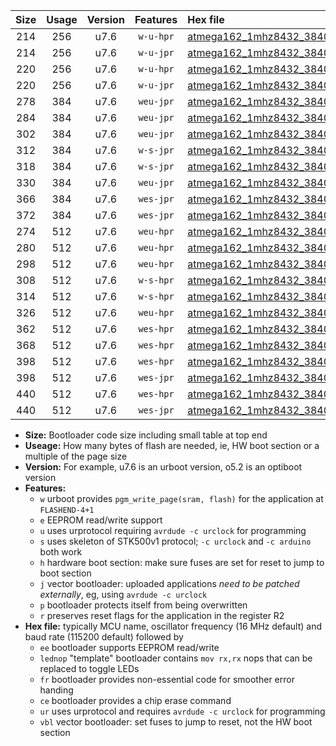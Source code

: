 |Size|Usage|Version|Features|Hex file|
|:-:|:-:|:-:|:-:|:--|
|214|256|u7.6|`w-u-hpr`|[atmega162_1mhz8432_38400bps_ur.hex](https://raw.githubusercontent.com/stefanrueger/urboot/main/atmega162_1mhz8432_38400bps_ur.hex)|
|214|256|u7.6|`w-u-jpr`|[atmega162_1mhz8432_38400bps_ur_vbl.hex](https://raw.githubusercontent.com/stefanrueger/urboot/main/atmega162_1mhz8432_38400bps_ur_vbl.hex)|
|220|256|u7.6|`w-u-hpr`|[atmega162_1mhz8432_38400bps_lednop_ur.hex](https://raw.githubusercontent.com/stefanrueger/urboot/main/atmega162_1mhz8432_38400bps_lednop_ur.hex)|
|220|256|u7.6|`w-u-jpr`|[atmega162_1mhz8432_38400bps_lednop_ur_vbl.hex](https://raw.githubusercontent.com/stefanrueger/urboot/main/atmega162_1mhz8432_38400bps_lednop_ur_vbl.hex)|
|278|384|u7.6|`weu-jpr`|[atmega162_1mhz8432_38400bps_ee_ur_vbl.hex](https://raw.githubusercontent.com/stefanrueger/urboot/main/atmega162_1mhz8432_38400bps_ee_ur_vbl.hex)|
|284|384|u7.6|`weu-jpr`|[atmega162_1mhz8432_38400bps_ee_lednop_ur_vbl.hex](https://raw.githubusercontent.com/stefanrueger/urboot/main/atmega162_1mhz8432_38400bps_ee_lednop_ur_vbl.hex)|
|302|384|u7.6|`weu-jpr`|[atmega162_1mhz8432_38400bps_ee_lednop_fr_ur_vbl.hex](https://raw.githubusercontent.com/stefanrueger/urboot/main/atmega162_1mhz8432_38400bps_ee_lednop_fr_ur_vbl.hex)|
|312|384|u7.6|`w-s-jpr`|[atmega162_1mhz8432_38400bps_vbl.hex](https://raw.githubusercontent.com/stefanrueger/urboot/main/atmega162_1mhz8432_38400bps_vbl.hex)|
|318|384|u7.6|`w-s-jpr`|[atmega162_1mhz8432_38400bps_lednop_vbl.hex](https://raw.githubusercontent.com/stefanrueger/urboot/main/atmega162_1mhz8432_38400bps_lednop_vbl.hex)|
|330|384|u7.6|`weu-jpr`|[atmega162_1mhz8432_38400bps_ee_lednop_fr_ce_ur_vbl.hex](https://raw.githubusercontent.com/stefanrueger/urboot/main/atmega162_1mhz8432_38400bps_ee_lednop_fr_ce_ur_vbl.hex)|
|366|384|u7.6|`wes-jpr`|[atmega162_1mhz8432_38400bps_ee_vbl.hex](https://raw.githubusercontent.com/stefanrueger/urboot/main/atmega162_1mhz8432_38400bps_ee_vbl.hex)|
|372|384|u7.6|`wes-jpr`|[atmega162_1mhz8432_38400bps_ee_lednop_vbl.hex](https://raw.githubusercontent.com/stefanrueger/urboot/main/atmega162_1mhz8432_38400bps_ee_lednop_vbl.hex)|
|274|512|u7.6|`weu-hpr`|[atmega162_1mhz8432_38400bps_ee_ur.hex](https://raw.githubusercontent.com/stefanrueger/urboot/main/atmega162_1mhz8432_38400bps_ee_ur.hex)|
|280|512|u7.6|`weu-hpr`|[atmega162_1mhz8432_38400bps_ee_lednop_ur.hex](https://raw.githubusercontent.com/stefanrueger/urboot/main/atmega162_1mhz8432_38400bps_ee_lednop_ur.hex)|
|298|512|u7.6|`weu-hpr`|[atmega162_1mhz8432_38400bps_ee_lednop_fr_ur.hex](https://raw.githubusercontent.com/stefanrueger/urboot/main/atmega162_1mhz8432_38400bps_ee_lednop_fr_ur.hex)|
|308|512|u7.6|`w-s-hpr`|[atmega162_1mhz8432_38400bps.hex](https://raw.githubusercontent.com/stefanrueger/urboot/main/atmega162_1mhz8432_38400bps.hex)|
|314|512|u7.6|`w-s-hpr`|[atmega162_1mhz8432_38400bps_lednop.hex](https://raw.githubusercontent.com/stefanrueger/urboot/main/atmega162_1mhz8432_38400bps_lednop.hex)|
|326|512|u7.6|`weu-hpr`|[atmega162_1mhz8432_38400bps_ee_lednop_fr_ce_ur.hex](https://raw.githubusercontent.com/stefanrueger/urboot/main/atmega162_1mhz8432_38400bps_ee_lednop_fr_ce_ur.hex)|
|362|512|u7.6|`wes-hpr`|[atmega162_1mhz8432_38400bps_ee.hex](https://raw.githubusercontent.com/stefanrueger/urboot/main/atmega162_1mhz8432_38400bps_ee.hex)|
|368|512|u7.6|`wes-hpr`|[atmega162_1mhz8432_38400bps_ee_lednop.hex](https://raw.githubusercontent.com/stefanrueger/urboot/main/atmega162_1mhz8432_38400bps_ee_lednop.hex)|
|398|512|u7.6|`wes-hpr`|[atmega162_1mhz8432_38400bps_ee_lednop_fr.hex](https://raw.githubusercontent.com/stefanrueger/urboot/main/atmega162_1mhz8432_38400bps_ee_lednop_fr.hex)|
|398|512|u7.6|`wes-jpr`|[atmega162_1mhz8432_38400bps_ee_lednop_fr_vbl.hex](https://raw.githubusercontent.com/stefanrueger/urboot/main/atmega162_1mhz8432_38400bps_ee_lednop_fr_vbl.hex)|
|440|512|u7.6|`wes-hpr`|[atmega162_1mhz8432_38400bps_ee_lednop_fr_ce.hex](https://raw.githubusercontent.com/stefanrueger/urboot/main/atmega162_1mhz8432_38400bps_ee_lednop_fr_ce.hex)|
|440|512|u7.6|`wes-jpr`|[atmega162_1mhz8432_38400bps_ee_lednop_fr_ce_vbl.hex](https://raw.githubusercontent.com/stefanrueger/urboot/main/atmega162_1mhz8432_38400bps_ee_lednop_fr_ce_vbl.hex)|

- **Size:** Bootloader code size including small table at top end
- **Useage:** How many bytes of flash are needed, ie, HW boot section or a multiple of the page size
- **Version:** For example, u7.6 is an urboot version, o5.2 is an optiboot version
- **Features:**
  + `w` urboot provides `pgm_write_page(sram, flash)` for the application at `FLASHEND-4+1`
  + `e` EEPROM read/write support
  + `u` uses urprotocol requiring `avrdude -c urclock` for programming
  + `s` uses skeleton of STK500v1 protocol; `-c urclock` and `-c arduino` both work
  + `h` hardware boot section: make sure fuses are set for reset to jump to boot section
  + `j` vector bootloader: uploaded applications *need to be patched externally*, eg, using `avrdude -c urclock`
  + `p` bootloader protects itself from being overwritten
  + `r` preserves reset flags for the application in the register R2
- **Hex file:** typically MCU name, oscillator frequency (16 MHz default) and baud rate (115200 default) followed by
  + `ee` bootloader supports EEPROM read/write
  + `lednop` "template" bootloader contains `mov rx,rx` nops that can be replaced to toggle LEDs
  + `fr` bootloader provides non-essential code for smoother error handing
  + `ce` bootloader provides a chip erase command
  + `ur` uses urprotocol and requires `avrdude -c urclock` for programming
  + `vbl` vector bootloader: set fuses to jump to reset, not the HW boot section
